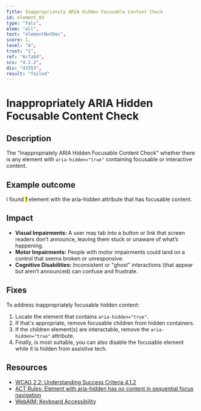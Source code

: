 ```yaml
---
Title: Inappropriately ARIA Hidden Focusable Content Check
id: element_03
type: "fals",
elem: "all",
test: "elementNotDec",
score: 1,
level: "A",
trust: "1",
ref: "6cfa84",
scs: "4.1.2",
dis: "43353",
result: "failed"
---
```


# Inappropriately ARIA Hidden Focusable Content Check

## Description

The "Inappropriately ARIA Hidden Focusable Content Check" whether there is any element with <code>aria-hidden="true"</code> containing focusable or interactive content.

## Example outcome

I found <mark>1</mark> element with the aria-hidden attribute that has focusable content.

## Impact

- **Visual Impairments:** A user may tab into a button or link that screen readers don’t announce, leaving them stuck or unaware of what’s happening.
- **Motor Impairments:** People with motor impairments could land on a control that seems broken or unresponsive.
- **Cognitive Disabilities:** Inconsistent or "ghost" interactions (that appear but aren’t announced) can confuse and frustrate.

## Fixes

To address inappropriately focusable hidden content:

1. Locate the element that contains <code>aria-hidden="true"</code>.
2. If that's appropriate, remove focusable children from hidden containers.
3. If the children element(s) are interactable, remove the <code>aria-hidden="true"</code> attribute.
4. Finally, is most suitable, you can also disable the focusable element while it is hidden from assistive tech.

## Resources

- [WCAG 2.2: Understanding Success Criteria 4.1.2](https://www.w3.org/WAI/WCAG22/Understanding/name-role-value)
- [ACT Rules: Element with aria-hidden has no content in sequential focus navigation](https://www.w3.org/WAI/standards-guidelines/act/rules/6cfa84/)
- [WebAIM: Keyboard Accessibility](https://webaim.org/techniques/keyboard/)

